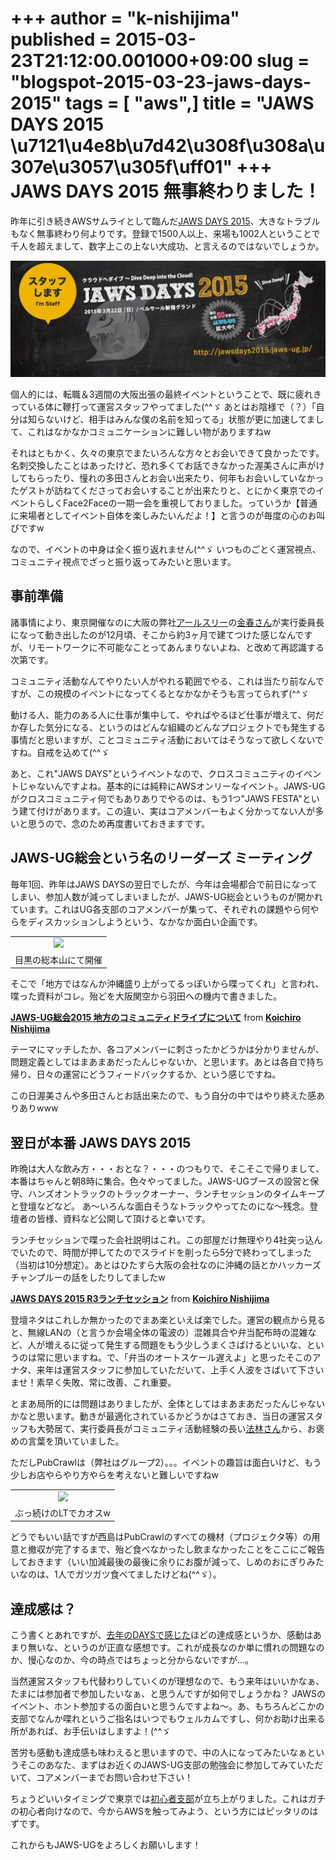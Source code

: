 +++
author = "k-nishijima"
published = 2015-03-23T21:12:00.001000+09:00
slug = "blogspot-2015-03-23-jaws-days-2015"
tags = [ "aws",]
title = "JAWS DAYS 2015 \u7121\u4e8b\u7d42\u308f\u308a\u307e\u3057\u305f\uff01"
+++
JAWS DAYS 2015 無事終わりました！
=================================

昨年に引き続きAWSサムライとして臨んだ[JAWS DAYS
2015](http://jawsdays2015.jaws-ug.jp/)、大きなトラブルもなく無事終わり何よりです。登録で1500人以上、来場も1002人ということで千人を超えまして、数字上この上ない大成功、と言えるのではないでしょうか。  

[![](/images/blogspot/thumbnails/blogspot-2015-03-23-jaws-days-2015-10380314_10153436058705031_7569655877062958379_n.jpg)](/images/blogspot/blogspot-2015-03-23-jaws-days-2015-10380314_10153436058705031_7569655877062958379_n.jpg)

  
個人的には、転職＆3週間の大阪出張の最終イベントということで、既に疲れきっている体に鞭打って運営スタッフやってました(^^ゞ
あとはお陰様で（？）「自分は知らないけど、相手はみんな僕の名前を知ってる」状態が更に加速してまして、これはなかなかコミュニケーションに難しい物がありますねw  
  
それはともかく、久々の東京でまたいろんな方々とお会いできて良かったです。
名刺交換したことはあったけど、恐れ多くてお話できなかった渥美さんに声がけしてもらったり、憧れの多田さんとお会い出来たり、何年もお会いしていなかったゲストが訪ねてくださってお会いすることが出来たりと、とにかく東京でのイベントらしくFace2Faceの一期一会を重視しておりました。っていうか【普通に来場者としてイベント自体を楽しみたいんだよ！】と言うのが毎度の心のお叫びですw  
  
なので、イベントの中身は全く振り返れません(^^ゞ
いつものごとく運営視点、コミュニティ視点でざっと振り返ってみたいと思います。  

<span id="more"></span>事前準備
-------------------------------

諸事情により、東京開催なのに大阪の弊社[アールスリー](http://www.r3it.com/)の[金春さん](http://www.konpa.ru/)が実行委員長になって動き出したのが12月頃、そこから約3ヶ月で建てつけた感じなんですが、リモートワークに不可能なことってあんまりないよね、と改めて再認識する次第です。  
  
コミュニティ活動なんてやりたい人がやれる範囲でやる、これは当たり前なんですが、この規模のイベントになってくるとなかなかそうも言ってられず(^^ゞ  
  
動ける人、能力のある人に仕事が集中して、やればやるほど仕事が増えて、何だか存した気分になる、というのはどんな組織のどんなプロジェクトでも発生する事情だと思いますが、ことコミュニティ活動においてはそうなって欲しくないですね。自戒を込めて(^^ゞ  
  
あと、これ"JAWS
DAYS"というイベントなので、クロスコミュニティのイベントじゃないんですよね。基本的には純粋にAWSオンリーなイベント。JAWS-UGがクロスコミュニティ何でもありありでやるのは、もう1つ"JAWS
FESTA"という建て付けがあります。この違い、実はコアメンバーもよく分かってない人が多いと思うので、念のため再度書いておきますです。  

JAWS-UG総会という名のリーダーズ ミーティング
--------------------------------------------

毎年1回、昨年はJAWS
DAYSの翌日でしたが、今年は会場都合で前日になってしまい、参加人数が減ってしまいましたが、JAWS-UG総会というものが開かれています。これはUG各支部のコアメンバーが集って、それぞれの課題やら何やらをディスカッションしようという、なかなか面白い企画です。  

<table>
<tbody>
<tr class="odd">
<td style="text-align: center;"><a href="/images/blogspot/blogspot-2015-03-23-jaws-days-2015-2015-03-21%2B14.13.46.jpg"><img src="/images/blogspot/thumbnails/blogspot-2015-03-23-jaws-days-2015-2015-03-21%2B14.13.46.jpg" /></a></td>
</tr>
<tr class="even">
<td style="text-align: center;">目黒の総本山にて開催</td>
</tr>
</tbody>
</table>

  
そこで「地方ではなんか沖縄盛り上がってるっぽいから喋ってくれ」と言われ、喋った資料がコレ。殆どを大阪関空から羽田への機内で書きました。  

  

**[JAWS-UG総会2015
地方のコミュニティドライブについて](https://www.slideshare.net/KoichiroNishijima/jawsug2015 "JAWS-UG総会2015 地方のコミュニティドライブについて")**
from **[Koichiro
Nishijima](https://www.slideshare.net/KoichiroNishijima)**

  
テーマにマッチしたか、各コアメンバーに刺さったかどうかは分かりませんが、問題定義としてはまあまあだったんじゃないか、と思います。あとは各自で持ち帰り、日々の運営にどうフィードバックするか、という感じですね。  
  
この日渥美さんや多田さんとお話出来たので、もう自分の中ではやり終えた感ありありwww  

翌日が本番 JAWS DAYS 2015
-------------------------

昨晩は大人な飲み方・・・おとな？・・・のつもりで、そこそこで帰りまして、本番はちゃんと朝8時に集合。色々やってました。JAWS-UGブースの設営と保守、ハンズオントラックのトラックオーナー、ランチセッションのタイムキープと登壇などなど。
あ〜いろんな面白そうなトラックやってたのにな〜残念。登壇者の皆様、資料など公開して頂けると幸いです。  
  
ランチセッションで喋った会社説明はこれ。この部屋だけ無理やり4社突っ込んでいたので、時間が押してたのでスライドを削ったら5分で終わってしまった（当初は10分想定）。あとはひたすら大阪の会社なのに沖縄の話とかハッカーズチャンプルーの話をしたりしてましたw  

  

**[JAWS DAYS 2015
R3ランチセッション](https://www.slideshare.net/KoichiroNishijima/jaws-days-2015-r3 "JAWS DAYS 2015 R3ランチセッション")**
from **[Koichiro
Nishijima](https://www.slideshare.net/KoichiroNishijima)**

  
登壇ネタはこれしか無かったのでまあ楽といえば楽でした。運営の観点から見ると、無線LANの（と言うか会場全体の電波の）混雑具合や弁当配布時の混雑など、人が増えるに従って発生する問題をもう少しうまくさばけるといいな、というのは常に思いますね。で、「弁当のオートスケール遅えよ」と思ったそこのアナタ、来年は運営スタッフに参加していただいて、上手く人波をさばいて下さいませ！素早く失敗、常に改善、これ重要。  
  
とまあ局所的には問題はありましたが、全体としてはまあまあだったんじゃないかなと思います。動きが最適化されているかどうかはさておき、当日の運営スタッフも大勢居て、実行委員長がコミュニティ活動経験の長い[法林さん](https://twitter.com/hourin)から、お褒めの言葉を頂いていました。  
  
ただしPubCrawlは（弊社はグループ2）。。。イベントの趣旨は面白いけど、もう少しお店やらやり方やらを考えないと難しいですねw  

<table>
<tbody>
<tr class="odd">
<td style="text-align: center;"><a href="/images/blogspot/blogspot-2015-03-23-jaws-days-2015-2015-03-22%2B20.13.10.jpg"><img src="/images/blogspot/thumbnails/blogspot-2015-03-23-jaws-days-2015-2015-03-22%2B20.13.10.jpg" /></a></td>
</tr>
<tr class="even">
<td style="text-align: center;">ぶっ続けのLTでカオスw</td>
</tr>
</tbody>
</table>

どうでもいい話ですが西島はPubCrawlのすべての機材（プロジェクタ等）の用意と撤収が完了するまで、殆ど食べなかったし飲まなかったことをここにご報告しておきます（いい加減最後の最後に余りにお腹が減って、しめのおにぎりみたいなのは、1人でガツガツ食べてましたけどね(^^ゞ）。  

達成感は？
----------

こう書くとあれですが、[去年のDAYSで感じた](http://k-nishijima.blogspot.jp/2014/03/jaws-days-2014.html)ほどの達成感というか、感動はあまり無いな、というのが正直な感想です。これが成長なのか単に慣れの問題なのか、慢心なのか、今の時点ではちょっと分からないですが...。  
  
当然運営スタッフも代替わりしていくのが理想なので、もう来年はいいかなぁ、たまには参加者で参加したいなぁ、と思うんですが如何でしょうかね？
JAWSのイベント、ホント参加するの面白いと思うんですよね〜。あ、もちろんどこかの支部でなんか喋れというご指名はいつでもウェルカムですし、何かお助け出来る所があれば、お手伝いはしますよ！(^^ゞ  
  
苦労も感動も達成感も味わえると思いますので、中の人になってみたいなぁというそこのあなた、まずはお近くのJAWS-UG支部の勉強会に参加してみていただいて、コアメンバーまでお問い合わせ下さい！  
  
ちょうどいいタイミングで東京では[初心者支部](https://jawsug-beginner.doorkeeper.jp/)が立ち上がりました。これはガチの初心者向けなので、今からAWSを触ってみよう、という方にはピッタリのはずです。  
  
これからもJAWS-UGをよろしくお願いします！

